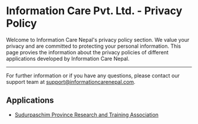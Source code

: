 # Information Care Pvt. Ltd. - Privacy Policy

Welcome to Information Care Nepal's privacy policy section. We value your privacy and are committed to protecting your personal information. This page provies the information about the privacy policies of different applications developed by Information Care Nepal.

---

For further information or if you have any questions, please contact our support team at [support@informationcarenepal.com](mailto:info@infocarenepal.com).

## Applications

- [Sudurpaschim Province Research and Training Association](https://cliffbyte.github.io/privacy-policies/sprta-privacy-policy)

